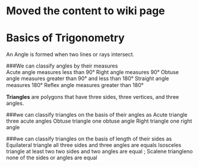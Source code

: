 # Moved the content to wiki page

# Basics of Trigonometry


An Angle is formed when two lines or rays intersect.
    
###We can classify angles by their measures         
    Acute angle  	measures less than 90°
    Right angle  	measures 90° 
    Obtuse angle  	measures greater than 90° and less than 180°
    Straight angle 	measures 180° 
    Reﬂex angle  	measures greater than 180° 

**Triangles** are polygons that have three sides, three vertices, and three angles.

###we can classify triangles on the basis of their angles as 
    Acute 	triangle three acute angles
    Obtuse 	triangle one obtuse angle
    Right 	triangle one right angle 
    
###we can classify triangles on the basis of length of their sides as
    Equilateral triangle  all three sides and three angles are equals
    Isosceles triangle 	  at least two two sides and two angles are equal ;
    Scalene triangleno    none of the sides or angles are equal 
